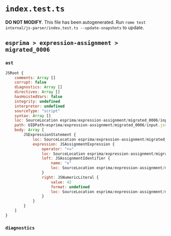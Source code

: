 # `index.test.ts`

**DO NOT MODIFY**. This file has been autogenerated. Run `rome test internal/js-parser/index.test.ts --update-snapshots` to update.

## `esprima > expression-assignment > migrated_0006`

### `ast`

```javascript
JSRoot {
	comments: Array []
	corrupt: false
	diagnostics: Array []
	directives: Array []
	hasHoistedVars: false
	integrity: undefined
	interpreter: undefined
	sourceType: "script"
	syntax: Array []
	loc: SourceLocation esprima/expression-assignment/migrated_0006/input.js 1:0-2:0
	path: UIDPath<esprima/expression-assignment/migrated_0006/input.js>
	body: Array [
		JSExpressionStatement {
			loc: SourceLocation esprima/expression-assignment/migrated_0006/input.js 1:0-1:7
			expression: JSAssignmentExpression {
				operator: "+="
				loc: SourceLocation esprima/expression-assignment/migrated_0006/input.js 1:0-1:7
				left: JSAssignmentIdentifier {
					name: "x"
					loc: SourceLocation esprima/expression-assignment/migrated_0006/input.js 1:0-1:1 (x)
				}
				right: JSNumericLiteral {
					value: 42
					format: undefined
					loc: SourceLocation esprima/expression-assignment/migrated_0006/input.js 1:5-1:7
				}
			}
		}
	]
}
```

### `diagnostics`

```

```
